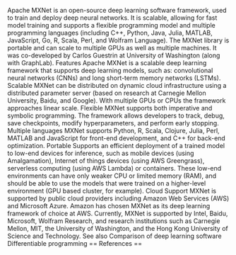 Apache MXNet is an open-source deep learning software framework, used to
train and deploy deep neural networks. It is scalable, allowing for fast
model training and supports a flexible programming model and multiple
programming languages (including C++, Python, Java, Julia, MATLAB,
JavaScript, Go, R, Scala, Perl, and Wolfram Language). The MXNet library
is portable and can scale to multiple GPUs as well as multiple machines.
It was co-developed by Carlos Guestrin at University of Washington
(along with GraphLab). Features Apache MXNet is a scalable deep learning
framework that supports deep learning models, such as: convolutional
neural networks (CNNs) and long short-term memory networks (LSTMs).
Scalable MXNet can be distributed on dynamic cloud infrastructure using
a distributed parameter server (based on research at Carnegie Mellon
University, Baidu, and Google). With multiple GPUs or CPUs the framework
approaches linear scale. Flexible MXNet supports both imperative and
symbolic programming. The framework allows developers to track, debug,
save checkpoints, modify hyperparameters, and perform early stopping.
Multiple languages MXNet supports Python, R, Scala, Clojure, Julia,
Perl, MATLAB and JavaScript for front-end development, and C++ for
back-end optimization. Portable Supports an efficient deployment of a
trained model to low-end devices for inference, such as mobile devices
(using Amalgamation), Internet of things devices (using AWS Greengrass),
serverless computing (using AWS Lambda) or containers. These low-end
environments can have only weaker CPU or limited memory (RAM), and
should be able to use the models that were trained on a higher-level
environment (GPU based cluster, for example). Cloud Support MXNet is
supported by public cloud providers including Amazon Web Services (AWS)
and Microsoft Azure. Amazon has chosen MXNet as its deep learning
framework of choice at AWS. Currently, MXNet is supported by Intel,
Baidu, Microsoft, Wolfram Research, and research institutions such as
Carnegie Mellon, MIT, the University of Washington, and the Hong Kong
University of Science and Technology. See also Comparison of deep
learning software Differentiable programming == References ==
